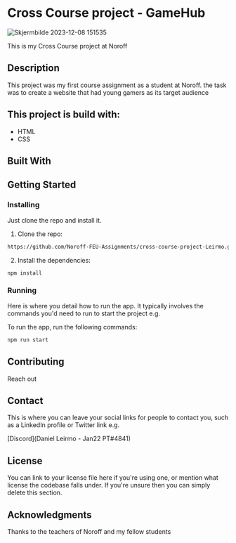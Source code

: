 # Cross Course project - GameHub 

![Skjermbilde 2023-12-08 151535](https://github.com/Noroff-FEU-Assignments/cross-course-project-Leirmo/assets/103224025/767b3a33-f70d-425b-9331-7f9050af345c)

This is my Cross Course project at Noroff


## Description

This project was my first course assignment as a student at Noroff. the task was to create a website that had young gamers as its target audience

## This project is build with:

- HTML
- CSS

## Built With


## Getting Started

### Installing

Just clone the repo and install it.

1. Clone the repo:

```bash
https://github.com/Noroff-FEU-Assignments/cross-course-project-Leirmo.git
```

2. Install the dependencies:

```
npm install
```

### Running

Here is where you detail how to run the app. It typically involves the commands you'd need to run to start the project e.g.

To run the app, run the following commands:

```bash
npm run start
```

## Contributing
Reach out

## Contact

This is where you can leave your social links for people to contact you, such as a LinkedIn profile or Twitter link e.g.

[Discord](Daniel Leirmo - Jan22 PT#4841)

## License

You can link to your license file here if you're using one, or mention what license the codebase falls under. If you're unsure then you can simply delete this section.

## Acknowledgments

Thanks to the teachers of Noroff and my fellow students
